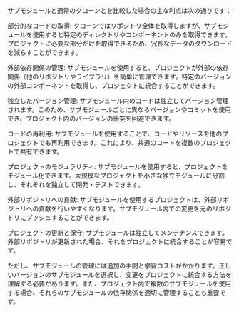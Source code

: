 サブモジュールと通常のクローンとを比較した場合の主な利点は次の通りです：

部分的なコードの取得: クローンではリポジトリ全体を取得しますが、サブモジュールを使用すると特定のディレクトリやコンポーネントのみを取得できます。プロジェクトに必要な部分だけを取得できるため、冗長なデータのダウンロードを減らすことができます。

外部依存関係の管理: サブモジュールを使用すると、プロジェクトが外部の依存関係（他のリポジトリやライブラリ）を簡単に管理できます。特定のバージョンの外部コンポーネントを取得し、プロジェクトに統合することができます。

独立したバージョン管理: サブモジュール内のコードは独立してバージョン管理されます。このため、サブモジュールごとに異なるバージョンやコミットを使用でき、プロジェクト内のバージョンの衝突を回避できます。

コードの再利用: サブモジュールを使用することで、コードやリソースを他のプロジェクトでも再利用できます。これにより、共通のコードを複数のプロジェクトで共有できます。

プロジェクトのモジュラリティ: サブモジュールを使用すると、プロジェクトをモジュール化できます。大規模なプロジェクトを小さな独立モジュールに分割し、それぞれを独立して開発・テストできます。

外部リポジトリへの貢献: サブモジュールを使用するプロジェクトは、外部リポジトリへの貢献を行いやすくなります。サブモジュール内での変更を元のリポジトリにプッシュすることができます。

プロジェクトの更新と保守: サブモジュールは独立してメンテナンスできます。外部リポジトリが更新された場合、それをプロジェクトに統合することが容易です。

ただし、サブモジュールの管理には追加の手間と学習コストがかかります。正しいバージョンのサブモジュールを選択し、変更をプロジェクトに統合する方法を理解する必要があります。また、プロジェクト内で複数のサブモジュールを使用する場合、それらのサブモジュールの依存関係を適切に管理することも重要です。
